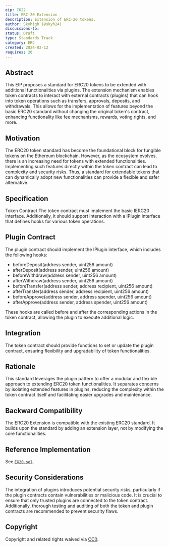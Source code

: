 ```yaml
---
eip: 7622
title: ERC-20 Extension
description: Extension of ERC-20 tokens.
author: Skyhigh (@skyh24)
discussions-to: 
status: Draft
type: Standards Track
category: ERC
created: 2024-02-12
requires: 20
---
```


## Abstract
This EIP proposes a standard for ERC20 tokens to be extended with additional functionalities via plugins. The extension mechanism enables token contracts to interact with external contracts (plugins) that can hook into token operations such as transfers, approvals, deposits, and withdrawals. This allows for the implementation of features beyond the basic ERC20 standard without changing the original token's contract, enhancing functionality like fee mechanisms, rewards, voting rights, and more.

## Motivation
The ERC20 token standard has become the foundational block for fungible tokens on the Ethereum blockchain. However, as the ecosystem evolves, there is an increasing need for tokens with extended functionalities. Implementing such features directly within the token contract can lead to complexity and security risks. Thus, a standard for extendable tokens that can dynamically adopt new functionalities can provide a flexible and safer alternative.

## Specification
Token Contract
The token contract must implement the basic IERC20 interface. Additionally, it should support interaction with a IPlugin interface that defines hooks for various token operations.

## Plugin Contract
The plugin contract should implement the IPlugin interface, which includes the following hooks:

- beforeDeposit(address sender, uint256 amount)
- afterDeposit(address sender, uint256 amount)
- beforeWithdraw(address sender, uint256 amount)
- afterWithdraw(address sender, uint256 amount)
- beforeTransfer(address sender, address recipient, uint256 amount)
- afterTransfer(address sender, address recipient, uint256 amount)
- beforeApprove(address sender, address spender, uint256 amount)
- afterApprove(address sender, address spender, uint256 amount)

These hooks are called before and after the corresponding actions in the token contract, allowing the plugin to execute additional logic.

## Integration
The token contract should provide functions to set or update the plugin contract, ensuring flexibility and upgradability of token functionalities.

## Rationale
This standard leverages the plugin pattern to offer a modular and flexible approach to extending ERC20 token functionalities. It separates concerns by isolating extended features in plugins, reducing the complexity within the token contract itself and facilitating easier upgrades and maintenance.

## Backward Compatibility
The ERC20 Extension is compatible with the existing ERC20 standard. It builds upon the standard by adding an extension layer, not by modifying the core functionalities.

## Reference Implementation

See [`EX20.sol`](../assets/eip-7622/EX20.sol).

## Security Considerations
The integration of plugins introduces potential security risks, particularly if the plugin contracts contain vulnerabilities or malicious code. It is crucial to ensure that only trusted plugins are connected to the token contract. Additionally, thorough testing and auditing of both the token and plugin contracts are recommended to prevent security flaws.

## Copyright

Copyright and related rights waived via [CC0](../LICENSE.md).
